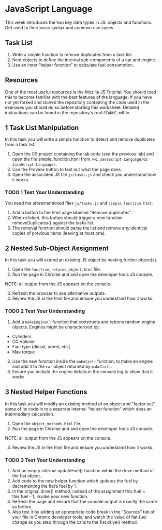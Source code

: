 # JavaScript Language

This week introduces the two key data types in JS: objects and functions. Get used to their basic syntax and common use cases.

## Task List

1. Write a simple function to remove duplicates from a task list.
2. Nest objects to define the internal sub-components of a car and engine.
3. Use an inner “helper function” to calculate fuel consumption.

## Resources

One of the most useful resources is [the Mozilla JS Tutorial](https://developer.mozilla.org/en-US/docs/Web/JavaScript/Guide). You should read this to become familiar with the best features of the language. If you have not yet forked and cloned the repository containing the code used in the exercises you should do so before starting this worksheet. Detailed instructions can be found in the repository's root `README.md`file.

## 1 Task List Manipulation

In this task you will write a simple function to detect and remove duplicates from a task list.

1. Open the C9 project containing the lab code (see the previous lab) and open the file  simple_function.html  from  `/w1 JavaScript Language/02 JavaScript Language/`. 
2. Use the  *Preview*  button to test out what the page does.
3. Open the associated JS file `js/tasks.js` and check you understand how it works.

### TODO 1 Test Your Understanding

You need the aforementioned files `js/tasks.js` and `simple_function.html`.

1. Add a button to the html page labelled “Remove duplicates”.
2. When clicked, this button should trigger a new function removeDuplicates() against the tasks list.
3. The removal function should parse the list and remove any identical copies of previous items (leaving at most one).

## 2 Nested Sub-Object Assignment

In this task you will extend an existing JS object by nesting further object(s).

1. Open the `function_returns_object.html`  file.
2. Run the page in Chrome and and open the developer tools JS console.

NOTE: all output from the JS appears on the console.

3. Refresh the browser to see alternative outputs.
4. Review the JS in the html file and ensure you understand how it works.

### TODO 2 Test Your Understanding

1. Add a `makeEngine()` function that constructs and returns random engine objects. Engines might be characterised by:

- Cylinders
- CC Volume
- Fuel type (diesel, petrol, etc.)
- Max torque

2. Use the new function inside the `makeCar()` function, to make an engine and add it to the `car` object returned by `makeCar()`.
3. Ensure you include the engine details in the console log to show that it works

## 3 Nested Helper Functions

In this task you will modify an existing method of an object and “factor out” some of its code in to a separate internal “helper function” which does an intermediary calculation.

1. Open the `object_methods.html` file.
2. Run the page in Chrome and and open the developer tools JS console.

NOTE: all output from the JS appears on the console.

3. Review the JS in the html file and ensure you understand how it works.

### TODO 3 Test Your Understanding

1. Add an empty internal updateFuel() function within the drive method of the fiat object.
2. Add code to the new helper function which updates the fuel by decrementing the fiat’s fuel by 1.
3. In the original drive() method, instead of the assignment this.fuel = this.fuel - 1, invoke your new function.
4. Refresh the page and ensure that the console output is exactly the same as before.
5. Also test it by adding an appropriate code break in the “Sources” tab of your file in Chrome developer tools, and watch the value of fiat.fuel change as you step through the calls to the fiat.drive() method.
